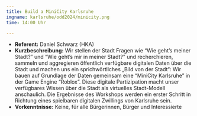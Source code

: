 ```yaml
---
title: Build a MiniCity Karlsruhe
imgname: karlsruhe/odd2024/minicity.png
time: 14:00 Uhr

---
```


- **Referent:** Daniel Schwarz (HKA)
- **Kurzbeschreibung:** Wir stellen der Stadt Fragen wie  “Wie geht’s meiner Stadt?” und “Wie geht’s mir in meiner Stadt?” und recherchieren, sammeln und aggregieren öffentlich verfügbare digitalen Daten über die Stadt und machen uns ein sprichwörtliches „Bild von der Stadt“: Wir bauen auf Grundlage der Daten gemeinsam eine “MiniCity Karlsruhe” in der Game Engine “Roblox”. Diese digitale Partizipation macht unser verfügbares Wissen über die Stadt als virtuelles Stadt-Modell anschaulich. Die Ergebnisse des Workshops werden ein erster Schritt in Richtung eines spielbaren digitalen Zwillings von Karlsruhe sein.
- **Vorkenntnisse:** Keine, für alle Bürgerinnen, Bürger und Interessierte

